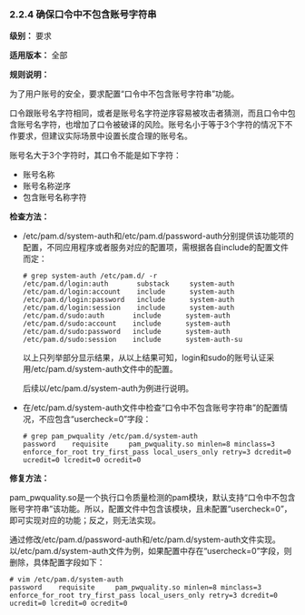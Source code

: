 ### 2.2.4 确保口令中不包含账号字符串

**级别：** 要求

**适用版本：** 全部

**规则说明：** 

为了用户账号的安全，要求配置“口令中不包含账号字符串”功能。

口令跟账号名字符相同，或者是账号名字符逆序容易被攻击者猜测，而且口令中包含账号名字符，也增加了口令被破译的风险。账号名小于等于3个字符的情况下不作要求，但建议实际场景中设置长度合理的账号名。

账号名大于3个字符时，其口令不能是如下字符：

- 账号名称
- 账号名称逆序
- 包含账号名称字符

**检查方法：**

- /etc/pam.d/system-auth和/etc/pam.d/password-auth分别提供该功能项的配置，不同应用程序或者服务对应的配置项，需根据各自include的配置文件而定：

  ```
  # grep system-auth /etc/pam.d/ -r
  /etc/pam.d/login:auth       substack     system-auth
  /etc/pam.d/login:account    include      system-auth
  /etc/pam.d/login:password   include      system-auth
  /etc/pam.d/login:session    include      system-auth
  /etc/pam.d/sudo:auth       include      system-auth
  /etc/pam.d/sudo:account    include      system-auth
  /etc/pam.d/sudo:password   include      system-auth
  /etc/pam.d/sudo:session    include      system-auth-su
  ```

  以上只列举部分显示结果，从以上结果可知，login和sudo的账号认证采用/etc/pam.d/system-auth文件中的配置。

  后续以/etc/pam.d/system-auth为例进行说明。

- 在/etc/pam.d/system-auth文件中检查“口令中不包含账号字符串”的配置情况，不应包含“usercheck=0”字段：

  ```
  # grep pam_pwquality /etc/pam.d/system-auth
  password    requisite     pam_pwquality.so minlen=8 minclass=3 enforce_for_root try_first_pass local_users_only retry=3 dcredit=0 ucredit=0 lcredit=0 ocredit=0
  ```

**修复方法：**

pam_pwquality.so是一个执行口令质量检测的pam模块，默认支持“口令中不包含账号字符串”该功能。所以，配置文件中包含该模块，且未配置“usercheck=0”，即可实现对应的功能；反之，则无法实现。

通过修改/etc/pam.d/password-auth和/etc/pam.d/system-auth文件实现。以/etc/pam.d/system-auth文件为例，如果配置中存在“usercheck=0”字段，则删除，具体配置字段如下：

```
# vim /etc/pam.d/system-auth
password    requisite     pam_pwquality.so minlen=8 minclass=3 enforce_for_root try_first_pass local_users_only retry=3 dcredit=0 ucredit=0 lcredit=0 ocredit=0
```